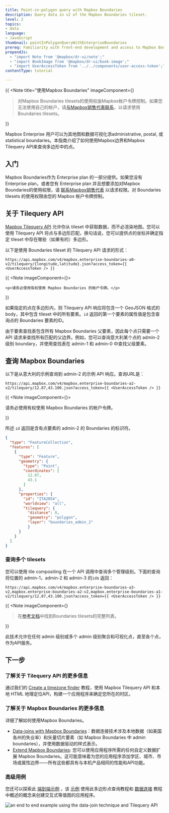```yaml
---
title: Point-in-polygon query with Mapbox Boundaries
description: Query data in v2 of the Mapbox Boundaries tileset.
level: 2
topics:
- data
language:
- JavaScript
thumbnail: pointInPolygonQueryWithEnterpriseBoundaries
prereq: Familiarity with front-end development and access to Mapbox Boundaries.
prependJs:
  - "import Note from '@mapbox/dr-ui/note';"
  - "import BookImage from '@mapbox/dr-ui/book-image';"
  - "import UserAccessToken from '../../components/user-access-token';"
contentType: tutorial

---
```


{{
<Note
  title="使用Mapbox Boundaries"
  imageComponent={<BookImage />}

> <p>对Mapbox Boundaries tilesets的使用权由Mapbox帐户令牌控制。如果您无法使用自己的帐户，请<a href='https://www.mapbox.com/contact/'>与Mapbox销售代表联系</a>，以请求使用Boundaries tilesets。</p>

</Note>
}}

Mapbox Enterprise 用户可以为其地图和数据可视化添administrative, postal, 或 statistical boundaries。本指南介绍了如何使用Mapbox边界和Mapbox Tilequery API来查询多边形中的点。

## 入门

Mapbox Boundaries作为 Enterprise plan 的一部分提供。如果您没有 Enterprise plan，或者您有 Enterprise plan 并且想要添加对Mapbox Boundaries的使用权限，请 [联系Mapbox销售代表](https://www.mapbox.com/contact/) 以请求权限。对 Boundaries tilesets 的使用权限由您的 Mapbox 帐户令牌控制。

## 关于 Tilequery API

[Mapbox Tilequery API](https://docs.mapbox.com/api/maps/#tilequery) 允许你从 tileset 中获取数据，而不必渲染地图。您可以使用 Tilequery API 将点与多边形匹配，换句话说，您可以提供点的坐标并确定指定 tileset 中存在哪些（如果有的）多边形。

以下是使用 Boundaries tileset 的 Tilequery API 请求的形式：

```
https://api.mapbox.com/v4/mapbox.enterprise-boundaries-a0-v2/tilequery/{longitude,latitude}.json?access_token={{ <UserAccessToken /> }}
```

{{
  <Note imageComponent={<BookImage />}>

    <p>请务必使用有权使用 Mapbox Boundaries 的帐户令牌。</p>

  </Note>
}}

如果指定的点在多边形内，则 Tilequery API 响应将包含一个 GeoJSON 格式的 body，其中包含 tileset 中的所有要素。`id` 返回的第一个要素的属性值是包含查询点的 Boundaries 要素的ID。

由于要素查找表包含所有 Mapbox Boundaries 父要素，因此每个点只需要一个 API 请求来查找所有匹配的父边界。例如，您可以查询意大利某个点的 admin-2 级别 boundary，并使用查找表在 admin-1 和 admin-0 中查找父级要素。

## 查询 Mapbox Boundaries

以下是从意大利的示例查询到 admin-2 的示例 API 响应。查询URL是：

```
https://api.mapbox.com/v4/mapbox.enterprise-boundaries-a2-v2/tilequery/12.87,43.100.json?access_token={{ <UserAccessToken /> }}
```

{{
  <Note imageComponent={<BookImage />}>

请务必使用有权使用 Mapbox Boundaries 的帐户令牌。

  </Note>
}}

所述 `id` 返回是含有点要素的 admin-2 的 Boundaries 的标识符。

```json
{
  "type": "FeatureCollection",
  "features": [
    {
      "type": "Feature",
      "geometry": {
        "type": "Point",
        "coordinates": [
          12.87,
          43.1
        ]
      },
      "properties": {
        "id": "ITA2054",
        "worldview": "all",
        "tilequery": {
          "distance": 0,
          "geometry": "polygon",
          "layer": "boundaries_admin_2"
          }
      }
    }
  ]
}
```

### 查询多个 tilesets

您可以使用 tile compositing  在一个 API 调用中查询多个管理级别。下面的查询将位置的 admin-1，admin-2 和 admin-3  的`id`s 返回：

```
https://api.mapbox.com/v4/mapbox.enterprise-boundaries-a3-v2,mapbox.enterprise-boundaries-a2-v2,mapbox.enterprise-boundaries-a1-v2/tilequery/12.87,43.100.json?access_token={{ <UserAccessToken /> }}
```

{{
<Note
  imageComponent={<BookImage />}

> <p>在<a href="https://www.mapbox.com/vector-tiles/enterprise-boundaries-v2">参考文档</a>中找到Boundaries tilesets的完整列表。</p>

</Note>
}}

此技术允许在任何  admin 级别或多个 admin 级别聚合和可视化点，直至各个点，作为API服务。

## 下一步

### 了解关于 Tilequery API 的更多信息

通过我们的 [Create a timezone finder](/help/tutorials/create-a-timezone-finder-with-mapbox-tilequery-api/) 教程，使用 Mapbox Tilequery API 和本地 HTML 地理定位API，构建一个应用程序来确定您所在的时区。

### 了解关于 Mapbox Boundaries 的更多信息

详细了解如何使用Mapbox Boundaries。

- [Data-joins with Mapbox Boundaries](/help/tutorials/data-joins-with-enterprise-boundaries/)：数据连接技术涉及本地数据（如美国各州的失业率）和矢量切片要素（如 Mapbox Boundaries 中 admin boundaries），并使用数据驱动的样式表示。
- [Extend Mapbox Boundaries](/help/tutorials/extend-enterprise-boundaries/): 您可以使用应用程序所需的任何自定义数据扩展 Mapbox Boundaries。这可能意味着为您的应用程序添加学区、城市、市场或属性边界——所有这些都具有与本机产品相同的性能和API功能。

### 高级用例

您还可以探索此 [端到端示例](https://www.mapbox.com/labs-sandbox-demos/vt_polygons/) ，该 [示例](https://www.mapbox.com/labs-sandbox-demos/vt_polygons/) 使用此多边形点查询教程和 [数据连接](https://docs.mapbox.com/help/tutorials/data-joins-with-enterprise-boundaries/) 教程中概述的概念来创建交互式等值图的应用程序。

![an end to end example using the data-join technique and Tilequery API](/help/img/data/enterprise-boundaries-choropleth-demo.gif)
